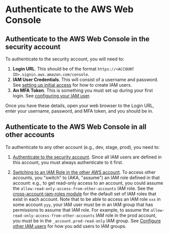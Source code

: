 # Authenticate to the AWS Web Console

## Authenticate to the AWS Web Console in the security account

To authenticate to the security account, you will need to:

1. **Login URL**. This should be of the format `https://<ACCOUNT ID>.signin.aws.amazon.com/console`.
1. **IAM User Credentials**. This will consist of a username and password. See [setting up initial
   access](setting-up-initial-access) for how to create IAM users.
1. **An MFA Token**. This is something you must set up during your first login. See [configuring your IAM
   user](setting-up-initial-access#configure-your-iam-user).

Once you have these details, open your web browser to the Login URL, enter your username, password, and MFA token, and
you should be in.

## Authenticate to the AWS Web Console in all other accounts

To authenticate to any other account (e.g., dev, stage, prod), you need to:

1. [Authenticate to the security account](authenticate-to-the-aws-web-console#authenticate-to-the-aws-web-console-in-the-security-account). Since all IAM
   users are defined in this account, you must always authenticate to it first.

1. [Switching to an IAM Role in the other AWS account](http://docs.aws.amazon.com/IAM/latest/UserGuide/id_roles_use_switch-role-console.html).
   To access other accounts, you "switch" to (AKA, "assume") an IAM role defined in that account: e.g., to get
   read-only access to an account, you could assume the `allow-read-only-access-from-other-accounts` IAM role. See the
   [cross-account-iam-roles module](https://github.com/gruntwork-io/terraform-aws-security/tree/master/modules/cross-account-iam-roles#iam-roles-intended-for-human-users)
   for the default set of IAM roles that exist in each account. Note that to be able to access an IAM role `xxx` in
   some account `yyy`, your IAM user must be in an IAM group that has permissions to assume that IAM role. For example,
   to assume the `allow-read-only-access-from-other-accounts` IAM role in the prod account, you must be in the
   `_account.prod-read-only` IAM group. See [Configure other IAM users](setting-up-initial-access#configure-other-iam-users) for how you add
   users to IAM groups.
